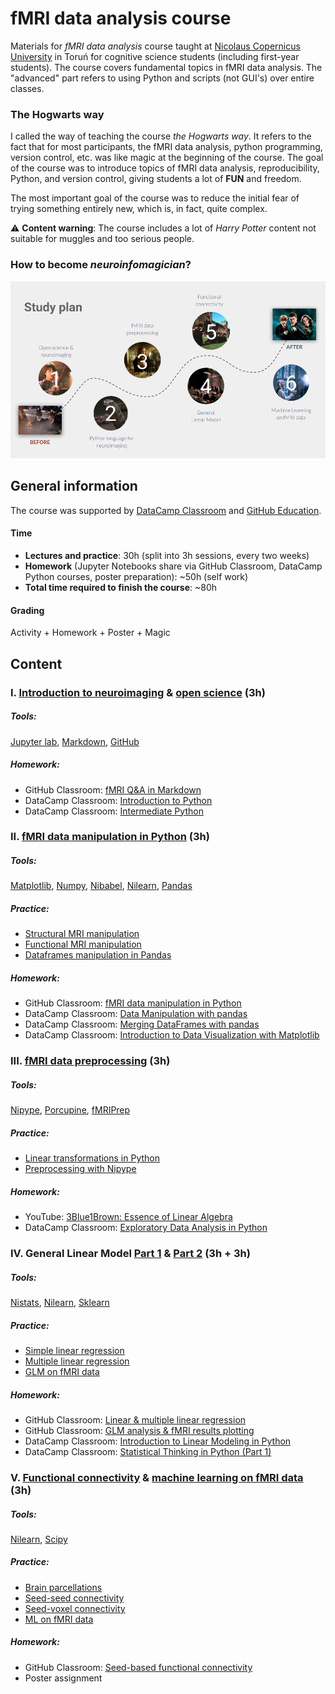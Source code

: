 # fMRI data analysis course

Materials for *fMRI data analysis* course taught at [Nicolaus Copernicus University](https://www.umk.pl/en/) in Toruń
for cognitive science students (including first-year students). The course covers fundamental topics in fMRI 
data analysis. The "advanced" part refers to using Python and scripts (not GUI's) 
over entire classes.

### The Hogwarts way 
I called the way of teaching the course *the Hogwarts way*. It refers to the fact 
that for most participants, the fMRI data analysis, python programming, version control, etc. was like magic at the beginning of the course.
The goal of the course was to introduce topics of fMRI data analysis, reproducibility, 
Python, and version control, giving students a lot of **FUN**  and freedom. 
 

The most important goal of the course was to reduce the initial fear of trying something 
entirely new, which is, in fact, quite complex. 


:warning: **Content warning**:
The course includes a lot of *Harry Potter* content not suitable for muggles 
and too serious people.

### How to become *neuroinfomagician*?

![](images/fMRIDA_study_plan.png)


## General information

The course was supported by [DataCamp Classroom](datacamp.com/groups/education) and 
[GitHub Education](https://education.github.com/). 


#### Time
- **Lectures and practice**: 30h (split into 3h sessions, every two weeks)
- **Homework** (Jupyter Notebooks share via GitHub Classroom, DataCamp Python courses, poster preparation): ~50h (self work)
- **Total time required to finish the course**: ~80h

#### Grading 
Activity + Homework + Poster + Magic



## Content

### I. [Introduction to neuroimaging](https://github.com/fMRIAnalysisCourse/fmri-analysis-course/blob/master/00-introduction/00-fMRIDA_slides.pdf) & [open science](https://github.com/fMRIAnalysisCourse/fmri-analysis-course/blob/master/01-reproducible_neuroimaging/01-fMRIDA_slides.pdf) (3h)

##### Tools:
[Jupyter lab](https://jupyterlab.readthedocs.io/en/stable/), 
[Markdown](https://github.com/adam-p/markdown-here/wiki/Markdown-Cheatsheet), 
[GitHub](https://github.com/)

##### Homework:
- GitHub Classroom: [fMRI Q&A in Markdown](https://github.com/fMRIAnalysisCourse/01-homework/blob/master/01-fMRIDA_homework.ipynb)
- DataCamp Classroom: [Introduction to Python](https://learn.datacamp.com/courses/intro-to-python-for-data-science)
- DataCamp Classroom: [Intermediate Python](https://learn.datacamp.com/courses/intermediate-python)

### II. [fMRI data manipulation in Python](https://github.com/fMRIAnalysisCourse/fmri-analysis-course/blob/master/02-fmri_data_manipulation_in_python/fMRIDA_27-03-2020.pdf) (3h)

##### Tools: 
[Matplotlib](https://matplotlib.org/), 
[Numpy](https://numpy.org/), 
[Nibabel](https://nipy.org/nibabel/), 
[Nilearn](https://nilearn.github.io/), 
[Pandas](https://pandas.pydata.org/)

##### Practice:
- [Structural MRI manipulation](https://github.com/fMRIAnalysisCourse/fmri-analysis-course/blob/master/02-fmri_data_manipulation_in_python/00-structural_mri_manipulation_solution.ipynb)
- [Functional MRI manipulation](https://github.com/fMRIAnalysisCourse/fmri-analysis-course/blob/master/02-fmri_data_manipulation_in_python/01-functional_mri_manipulation_solution.ipynb)
- [Dataframes manipulation in Pandas](https://github.com/fMRIAnalysisCourse/fmri-analysis-course/blob/master/02-fmri_data_manipulation_in_python/02-data_frames_manipulation_solution.ipynb)

##### Homework:
- GitHub Classroom: [fMRI data manipulation in Python](https://github.com/fMRIAnalysisCourse/02-homework)
- DataCamp Classroom: [Data Manipulation with pandas](https://learn.datacamp.com/courses/data-manipulation-with-pandas)
- DataCamp Classroom: [Merging DataFrames with pandas](https://learn.datacamp.com/courses/merging-dataframes-with-pandas)
- DataCamp Classroom: [Introduction to Data Visualization with Matplotlib](https://learn.datacamp.com/courses/introduction-to-data-visualization-with-matplotlib)

### III. [fMRI data preprocessing](https://github.com/fMRIAnalysisCourse/fmri-analysis-course/blob/master/03-fmri_data_preprocessing/fMRIDA_10-04-2020_%233.pdf) (3h)
##### Tools: 
[Nipype](https://nipype.readthedocs.io/en/latest/), 
[Porcupine](https://giraffe.tools/porcupine/TimVanMourik/SomeGiraffeExample), 
[fMRIPrep](https://fmriprep.readthedocs.io/en/stable/)

##### Practice:
- [Linear transformations in Python](https://github.com/fMRIAnalysisCourse/fmri-analysis-course/blob/master/03-fmri_data_preprocessing/linear_transformations.ipynb)
- [Preprocessing with Nipype](https://github.com/fMRIAnalysisCourse/fmri-analysis-course/blob/master/03-fmri_data_preprocessing/fmri_preprocessing_nipype.ipynb)

##### Homework:
- YouTube: [3Blue1Brown: Essence of Linear Algebra](https://www.youtube.com/watch?v=fNk_zzaMoSs&list=PLZHQObOWTQDPD3MizzM2xVFitgF8hE_ab) 
- DataCamp Classroom: [Exploratory Data Analysis in Python](https://learn.datacamp.com/courses/exploratory-data-analysis-in-python)

### IV. General Linear Model [Part 1](https://github.com/fMRIAnalysisCourse/fmri-analysis-course/blob/master/04-general_linear_model/fMRIDA_24-04-2020_%234.pdf) & [Part 2](https://github.com/fMRIAnalysisCourse/fmri-analysis-course/blob/master/04-general_linear_model/fMRIDA_08-05-2020_%235.pdf) (3h + 3h)

##### Tools: 
[Nistats](https://nistats.github.io/), 
[Nilearn](https://nilearn.github.io/), 
[Sklearn](https://scikit-learn.org/stable/)

##### Practice: 
- [Simple linear regression](https://github.com/fMRIAnalysisCourse/fmri-analysis-course/blob/master/04-general_linear_model/simple_linear_regression.ipynb)
- [Multiple linear regression](https://github.com/fMRIAnalysisCourse/fmri-analysis-course/blob/master/04-general_linear_model/multiple_linear_regression.ipynb)
- [GLM on fMRI data](https://github.com/fMRIAnalysisCourse/fmri-analysis-course/blob/master/04-general_linear_model/glm_on_fMRI_data.ipynb)

##### Homework:
- GitHub Classroom: [Linear & multiple linear regression](https://github.com/fMRIAnalysisCourse/03-homework)
- GitHub Classroom: [GLM analysis & fMRI results plotting](https://github.com/fMRIAnalysisCourse/04-homework)
- DataCamp Classroom: [Introduction to Linear Modeling in Python](https://learn.datacamp.com/courses/introduction-to-linear-modeling-in-python)
- DataCamp Classroom: [Statistical Thinking in Python (Part 1)](https://learn.datacamp.com/courses/statistical-thinking-in-python-part-1)

### V. [Functional connectivity](https://github.com/fMRIAnalysisCourse/fmri-analysis-course/blob/master/05-functional_connectivity/fMRIDA_05-06-2020_%236.pdf) & [machine learning on fMRI data ](https://github.com/fMRIAnalysisCourse/fmri-analysis-course/blob/master/06-machine_learning/fMRIDA_05-06-2020_%237.pdf) (3h) 
##### Tools: 
[Nilearn](https://nilearn.github.io/), 
[Scipy](https://www.scipy.org/)

##### Practice:
- [Brain parcellations](https://github.com/fMRIAnalysisCourse/fmri-analysis-course/blob/master/05-functional_connectivity/brain_parcellations.ipynb)
- [Seed-seed connectivity](https://github.com/fMRIAnalysisCourse/fmri-analysis-course/blob/master/05-functional_connectivity/seed-seed_connectivity.ipynb)
- [Seed-voxel connectivity](https://github.com/fMRIAnalysisCourse/fmri-analysis-course/blob/master/05-functional_connectivity/seed-voxel_connectivity.ipynb)
- [ML on fMRI data](https://github.com/fMRIAnalysisCourse/fmri-analysis-course/blob/master/06-machine_learning/machine_learning_fMRI.ipynb) 

##### Homework: 
- GitHub Classroom: [Seed-based functional connectivity](https://github.com/fMRIAnalysisCourse/05-homework)
- Poster assignment 
